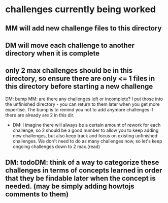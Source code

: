 # challenges currently being worked

## MM will add new challenge files to this directory

## DM will move each challenge to another directory when it is complete

## only 2 max challenges should be in this directory, so ensure there are only <= 1 files in this directory before starting a new challenge

DM: bump MM: are there any challenges left or incomplete? I put those into the unfinished directory - you can return to them later when you get more expertise. The bump is to remind you not to add anymore challenges if there are already are 2 in this dir.
- DM: I imagine there will always be a certain amount of rework for each challenge, so 2 should be a good number to allow you to keep adding new challenges, but also keep track and focus on existing unfinished challenges. We don't need to do as many challenges now, so let's keep ongoing challenges down to 2 max.(read) 

## DM: todoDM: think of a way to categorize these challenges in terms of concepts learned in order that they be findable later when the concept is needed. (may be simply adding howtojs comments to them)
